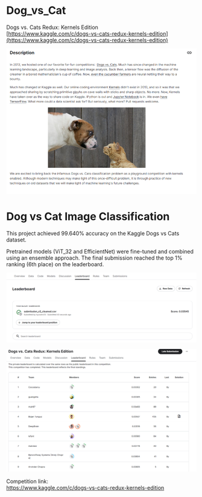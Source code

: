 # Dog_vs_Cat

Dogs vs. Cats Redux: Kernels Edition  
[https://www.kaggle.com/c/dogs-vs-cats-redux-kernels-edition](https://www.kaggle.com/c/dogs-vs-cats-redux-kernels-edition)

![img1](img/1.png)

# Dog vs Cat Image Classification

This project achieved 99.640% accuracy on the Kaggle Dogs vs Cats dataset.

Pretrained models (ViT_32 and EfficientNet) were fine-tuned and combined using an ensemble approach. The final submission reached the top 1% ranking (6th place) on the leaderboard.

![img2](img/2.png)

![img3](img/3.png)

Competition link:  
https://www.kaggle.com/c/dogs-vs-cats-redux-kernels-edition
